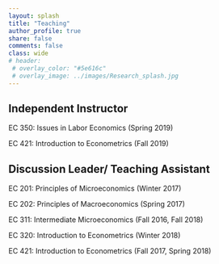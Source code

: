 ```yaml
---
layout: splash
title: "Teaching"
author_profile: true
share: false 
comments: false
class: wide 
# header:
 # overlay_color: "#5e616c"
 # overlay_image: ../images/Research_splash.jpg
---
```



## Independent Instructor

EC 350: Issues in Labor Economics (Spring 2019)

EC 421: Introduction to Econometrics (Fall 2019)


## Discussion Leader/ Teaching Assistant

EC 201: Principles of Microeconomics (Winter 2017)

EC 202: Principles of Macroeconomics (Spring 2017)

EC 311: Intermediate Microeconomics (Fall 2016, Fall 2018)

EC 320: Introduction to Econometrics (Winter 2018)

EC 421: Introduction to Econometrics (Fall 2017, Spring 2018)
